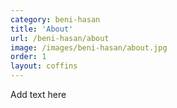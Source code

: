 ```yaml
---
category: beni-hasan
title: 'About'
url: /beni-hasan/about
image: /images/beni-hasan/about.jpg
order: 1
layout: coffins
---
```


Add text here
